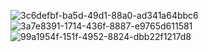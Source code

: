 
![3c6defbf-ba5d-49d1-88a0-ad341a64bbc6](https://github.com/SharfyMo/Tmer_App/assets/121889155/63e61852-d62b-4bb6-b900-18f818264b6a)
![3a7e8391-1714-436f-8887-e9765d611581](https://github.com/SharfyMo/Tmer_App/assets/121889155/1d5d6c55-f92f-4adc-b69a-f99eb29c6472)
![99a1954f-151f-4952-8824-dbb22f1217d8](https://github.com/SharfyMo/Tmer_App/assets/121889155/cf5a34ac-eebb-4734-9ad8-50e357819fc4)
